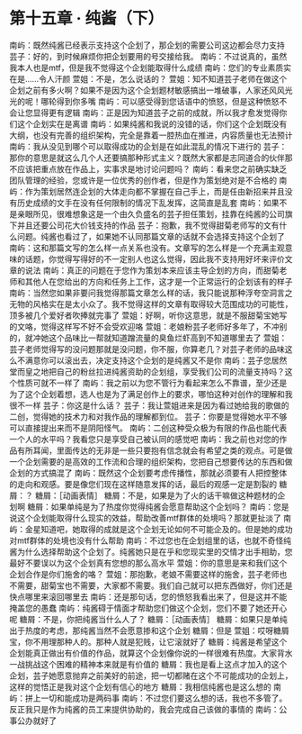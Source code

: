 # 第十五章 · 纯酱（下）


南屿：既然纯酱已经表示支持这个企划了，那企划的需要公司这边都会尽力支持
芸子：好的，到时候麻烦你把企划要用的号交接给我。
南屿：不过说真的，虽然我本人也是mtf，但是我不觉得这个企划能取得什么成绩
南屿：您们的专业素质实在是……令人汗颜
萱姐：不是，怎么说话的？
萱姐：知不知道芸子老师在做这个企划之前有多火啊？如果不是因为这个企划题材敏感搞出一堆破事，人家还风风光光的呢！哪轮得到你多嘴
南屿：可以感受得到您话语中的愤怒，但是这种愤怒不会让您显得更有逻辑
南屿：正是因为知道芸子之前的成就，所以我才愈发觉得你们这个企划实在是离谱
南屿：如果纯酱和我说的没错的话，你们这个企划既没有大纲，也没有完善的组织架构，完全是靠着一腔热血在推进，内容质量也无法预计
南屿：我从没见到哪个可以取得成功的企划是在如此混乱的情况下进行的
芸子：那你的意思是就这么几个人还要搞那种形式主义？既然大家都是志同道合的伙伴那不应该把重点放在作品上，实事求是地讨论问题吗？
南屿：看来您之前确实缺乏团队管理的经验，您或许是一位优秀的创作者，但是作为策划绝对是不合格的
南屿：作为策划居然连企划的大体走向都不掌握在自己手上，而是任由新招来并且没有历史成绩的文手在没有任何限制的情况下乱发挥，这简直是乱套
南屿：如果不是亲眼所见，很难想象这是一个由久负盛名的芸子担任策划，挂靠在纯酱的公司旗下并且还要公司花大价钱支持的作品
芸子：抱歉，我不觉得甜菊老师写的文有什么问题。纯酱也看过了，如果她不认同那篇文章的话就不会选择支持这个企划了
南屿：这和那篇文写的怎么样一点关系也没有。文章写的怎么样是一个充满主观意味的话题，你觉得写得好的不一定别人也这么觉得，因此我不支持用好坏来评价文章的说法
南屿：真正的问题在于您作为策划本来应该主导企划的方向，而甜菊老师和其他人在您给出的方向和任务上工作，这才是一个正常运行的企划该有的样子
南屿：当然您如果非要问我觉得那篇文章怎么样的话，我只能说那种浮夸空洞言之无物的风格实在是太小众了。我不觉得这样的文章有取得较大范围成功的可能性，顶多被几个爱好者吹捧就完事了
萱姐：好啊，听你这意思，就是不服甜菊宝她写的文咯，觉得这样写不好不会受欢迎咯
萱姐：老娘粉芸子老师好多年了，不冲别的，就冲她这个品味比一帮就知道蹭流量的臭鱼烂虾高到不知道哪里去了
萱姐：芸子老师觉得写的没问题那就是没问题，你不服，你算老几？对芸子老师的品味这么不满意你可以滚出去，决定支持这个企划的是纯酱又不是你
南屿：芸子您居然堂而皇之地把自己的粉丝拉进纯酱资助的企划组，享受我们公司的流量支持吗？这个性质可就不一样了
南屿：我之前以为您不管行为看起来怎么不靠谱，至少还是为了这个企划着想，选人也是为了满足创作上的要求，哪怕这种对创作的理解和我很不一样
芸子：你这是什么话？
芸子：我让萱姐进来是因为看过她给我的歌做的二创，觉得她的技术力和对我作品的理解都到位。
芸子：你要是觉得她水平不够可以直接提出来而不是阴阳怪气。
南屿：二创这种受众极为有限的作品也能代表一个人的水平吗？我看您只是享受自己被认同的感觉吧
南屿：我之前也对您的作品有所耳闻，里面传达的无非是一些只要抱有信念就会有希望之类的观点。可是做一个企划需要的是高效的工作流和合理的组织架构，您把自己想要传达的东西和做企划的方式搞混了
南屿：既然这个企划要考虑传播性，那就必须要有人把控整体的走向和观感。要是像您们现在这样随意发挥的话，最后的观感一定是割裂的
糖屑：？
糖屑：［动画表情］
糖屑：不是，如果是为了火的话干嘛做这种题材的企划啊
糖屑：如果单纯是为了热度你觉得纯酱会愿意帮助这个企划吗？
南屿：您是说这个企划能取得什么现实的效益，帮助改善mtf群体的处境吗？那就更扯淡了
南屿：金星知道吧，她取得的成就是这个企划无论如何不可能企及的。但是她的成功对mtf群体的处境也没有什么帮助
南屿：不过您也在企划组里的话，也就不奇怪纯酱为什么选择帮助这个企划了。纯酱她只是在乎和您现实里的交情才出手相助，您最好不要误以为这个企划真有您想的那么高水平
萱姐：你的意思是来和我们这个企划合作是你们施舍的咯？
萱姐：那抱歉，老娘不需要这样的施舍，芸子老师也不需要，甜菊宝也不需要，大家都不需要。我们自己就可以把东西做好，你们还是快点哪里来滚回哪里去
南屿：还是那句话，您的愤怒我看出来了，但是这并不能掩盖您的愚蠢
南屿：纯酱碍于情面才帮助您们做这个企划，您们不要了她还开心呢
糖屑：不是，你把纯酱当什么人了？
糖屑：［动画表情］
糖屑：如果只是单纯出于热度的考虑，那纯酱当然不会愿意掺和这个企划
糖屑：但是
萱姐：哎呀糖屑宝，你不用理那种人的。那种人就是犯贱，让它滚就好了
糖屑：纯酱是希望这个企划能真正做出有价值的作品，就算这个企划像你说的一样很难有热度。大家背水一战挑战这个困难的精神本来就是有价值的
糖屑：我也是看上这点才加入的这个企划，芸子她愿意抛弃之前美好的前途，把一切都赌在这个不可能成功的企划上，这样的觉悟正是我对这个企划有信心的地方
糖屑：我相信纯酱也是这么想的
南屿：拼上一切和能成功是两码事
南屿：不过您们要这么想的话，我也不多管了。反正我只是作为纯酱的员工来提供协助的，我会完成自己该做的事情的
南屿：公事公办就好了